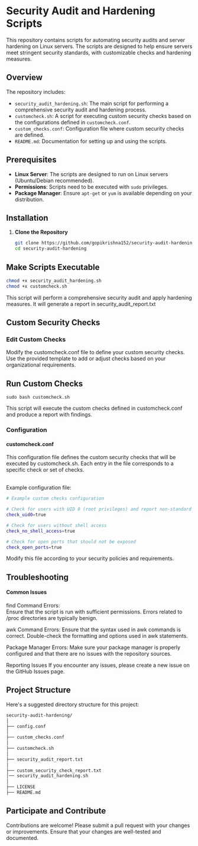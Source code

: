 # Security Audit and Hardening Scripts

This repository contains scripts for automating security audits and server hardening on Linux servers. The scripts are designed to help ensure servers meet stringent security standards, with customizable checks and hardening measures.

## Overview

The repository includes:
- `security_audit_hardening.sh`: The main script for performing a comprehensive security audit and hardening process.
- `customcheck.sh`: A script for executing custom security checks based on the configurations defined in `customcheck.conf`.
- `custom_checks.conf`: Configuration file where custom security checks are defined.
- `README.md`: Documentation for setting up and using the scripts.

## Prerequisites

- **Linux Server**: The scripts are designed to run on Linux servers (Ubuntu/Debian recommended).
- **Permissions**: Scripts need to be executed with `sudo` privileges.
- **Package Manager**: Ensure `apt-get` or `yum` is available depending on your distribution.

## Installation

1. **Clone the Repository**

   ```bash
   git clone https://github.com/gopikrishna152/security-audit-hardening.git
   cd security-audit-hardening

## Make Scripts Executable
```bash
chmod +x security_audit_hardening.sh
chmod +x customcheck.sh
```


This script will perform a comprehensive security audit and apply hardening measures. It will generate a report in security_audit_report.txt


## Custom Security Checks
### Edit Custom Checks

Modify the customcheck.conf file to define your custom security checks. Use the provided template to add or adjust checks based on your organizational requirements.

## Run Custom Checks

```
sudo bash customcheck.sh
```
This script will execute the custom checks defined in customcheck.conf and produce a report with findings.


### Configuration
#### customcheck.conf
This configuration file defines the custom security checks that will be executed by customcheck.sh. Each entry in the file corresponds to a specific check or set of checks.

\
Example configuration file:

```bash
# Example custom checks configuration

# Check for users with UID 0 (root privileges) and report non-standard users
check_uid0=true

# Check for users without shell access
check_no_shell_access=true

# Check for open ports that should not be exposed
check_open_ports=true
```

Modify this file according to your security policies and requirements.



## Troubleshooting
#### Common Issues
find Command Errors: \
Ensure that the script is run with sufficient permissions. Errors related to /proc directories are typically benign. 

awk Command Errors: Ensure that the syntax used in awk commands is correct. Double-check the formatting and options used in awk statements. 

Package Manager Errors: Make sure your package manager is properly configured and that there are no issues with the repository sources. 

Reporting Issues
If you encounter any issues, please create a new issue on the GitHub Issues page.

## Project Structure
Here's a suggested directory structure for this project:
```bash
security-audit-hardening/
│
├── config.conf
│
├── custom_checks.conf
│
├── customcheck.sh
│
├── security_audit_report.txt
│
├── custom_security_check_report.txt
│── security_audit_hardening.sh
│
├── LICENSE
├── README.md

```

## Participate and Contribute
Contributions are welcome! Please submit a pull request with your changes or improvements. Ensure that your changes are well-tested and documented.







